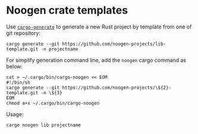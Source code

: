 # Noogen crate templates

Use [`cargo-generate`](https://github.com/ashleygwilliams/cargo-generate) to generate a new Rust project by template from one of git repository:

```
cargo generate --git https://github.com/noogen-projects/lib-template.git -n projectname
```

For simplify generation command line, add the `noogen` cargo command as below:

```
cat > ~/.cargo/bin/cargo-noogen << EOM
#!/bin/sh
cargo generate --git https://github.com/noogen-projects/\${2}-template.git -n \${3}
EOM
chmod a+x ~/.cargo/bin/cargo-noogen
```

Usage:

```
cargo noogen lib projectname
```
